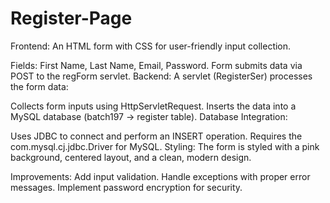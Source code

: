 # Register-Page

Frontend: An HTML form with CSS for user-friendly input collection.

Fields: First Name, Last Name, Email, Password.
Form submits data via POST to the regForm servlet.
Backend: A servlet (RegisterSer) processes the form data:

Collects form inputs using HttpServletRequest.
Inserts the data into a MySQL database (batch197 → register table).
Database Integration:

Uses JDBC to connect and perform an INSERT operation.
Requires the com.mysql.cj.jdbc.Driver for MySQL.
Styling: The form is styled with a pink background, centered layout, and a clean, modern design.

Improvements:
Add input validation.
Handle exceptions with proper error messages.
Implement password encryption for security.





